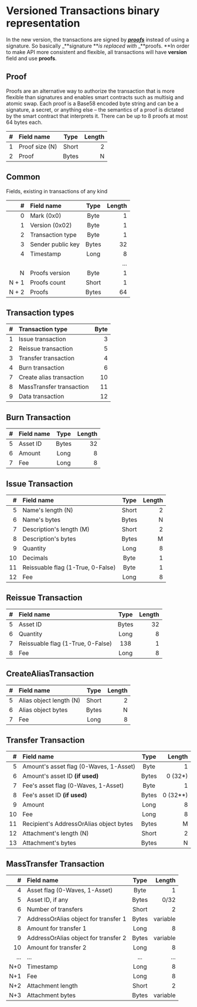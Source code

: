 # Versioned Transactions binary representation

In the new version, the transactions are signed by [_**proofs**_](https://github.com/wavesplatform/Waves/blob/master/src/main/scala/com/wavesplatform/transaction/Proofs.scala) instead of using a signature. So basically _**signature **_is_ _replaced with_ _**proofs. **In order to make API more consistent and flexible, all transactions will have **version** field and use **proofs**.

## Proof

Proofs are an alternative way to authorize the transaction that is more flexible than signatures and enables smart contracts such as multisig and atomic swap. Each proof is a Base58 encoded byte string and can be a signature, a secret, or anything else – the semantics of a proof is dictated by the smart contract that interprets it. There can be up to 8 proofs at most 64 bytes each.

| \# | Field name | Type | Length |
| ---: | :--- | :---: | ---: |
| 1 | Proof size \(N\) | Short | 2 |
| 2 | Proof | Bytes | N |

## Common

Fields, existing in transactions of any kind

| \# | Field name | Type | Length |
| ---: | :--- | :---: | ---: |
| 0 | Mark \(0x0\) | Byte | 1 |
| 1 | Version \(0x02\) | Byte | 1 |
| 2 | Transaction type | Byte | 1 |
| 3 | Sender public key | Bytes | 32 |
| 4 | Timestamp | Long | 8 |
|  |  |  | ... |
| N | Proofs version | Byte | 1 |
| N + 1 | Proofs count | Short | 1 |
| N + 2 | Proofs | Bytes | 64 |

## Transaction types

| \# | Transaction type | Byte |
| ---: | :--- | ---: |
| 1 | Issue transaction | 3 |
| 2 | Reissue transaction | 5 |
| 3 | Transfer transaction | 4 |
| 4 | Burn transaction | 6 |
| 7 | Create alias transaction | 10 |
| 8 | MassTransfer transaction | 11 |
| 9 | Data transaction | 12 |

## Burn Transaction

| \# | Field name | Type | Length |
| ---: | :--- | :---: | ---: |
| 5 | Asset ID | Bytes | 32 |
| 6 | Amount | Long | 8 |
| 7 | Fee | Long | 8 |

## Issue Transaction

| \# | Field name | Type | Length |
| ---: | :--- | :---: | ---: |
| 5 | Name's length \(N\) | Short | 2 |
| 6 | Name's bytes | Bytes | N |
| 7 | Description's length \(M\) | Short | 2 |
| 8 | Description's bytes | Bytes | M |
| 9 | Quantity | Long | 8 |
| 10 | Decimals | Byte | 1 |
| 11 | Reissuable flag \(1-True, 0-False\) | Byte | 1 |
| 12 | Fee | Long | 8 |

## Reissue Transaction

| \# | Field name | Type | Length |
| ---: | :--- | :---: | ---: |
| 5 | Asset ID | Bytes | 32 |
| 6 | Quantity | Long | 8 |
| 7 | Reissuable flag \(1-True, 0-False\) | 138 | 1 |
| 8 | Fee | Long | 8 |

## CreateAliasTransaction

| \# | Field name | Type | Length |
| ---: | :--- | :---: | ---: |
| 5 | Alias object length \(N\) | Short | 2 |
| 6 | Alias object bytes | Bytes | N |
| 7 | Fee | Long | 8 |

## Transfer Transaction

| \# | Field name | Type | Length |
| ---: | :--- | :---: | ---: |
| 5 | Amount's asset flag \(0-Waves, 1-Asset\) | Byte | 1 |
| 6 | Amount's asset ID **\(if used\)** | Bytes | 0 \(32\*\) |
| 7 | Fee's asset flag \(0-Waves, 1-Asset\) | Byte | 1 |
| 8 | Fee's asset ID **\(if used\)** | Bytes | 0 \(32\*\*\) |
| 9 | Amount | Long | 8 |
| 10 | Fee | Long | 8 |
| 11 | Recipient's AddressOrAlias object bytes | Bytes | M |
| 12 | Attachment's length \(N\) | Short | 2 |
| 13 | Attachment's bytes | Bytes | N |

## MassTransfer Transaction

| \# | Field name | Type | Length |
| ---: | :--- | :---: | ---: |
| 4 | Asset flag \(0-Waves, 1-Asset\) | Byte | 1 |
| 5 | Asset ID, if any | Bytes | 0/32 |
| 6 | Number of transfers | Short | 2 |
| 7 | AddressOrAlias object for transfer 1 | Bytes | variable |
| 8 | Amount for transfer 1 | Long | 8 |
| 9 | AddressOrAlias object for transfer 2 | Bytes | variable |
| 10 | Amount for transfer 2 | Long | 8 |
| ... | ... | ... | ... |
| N+0 | Timestamp | Long | 8 |
| N+1 | Fee | Long | 8 |
| N+2 | Attachment length | Short | 2 |
| N+3 | Attachment bytes | Bytes | variable |



